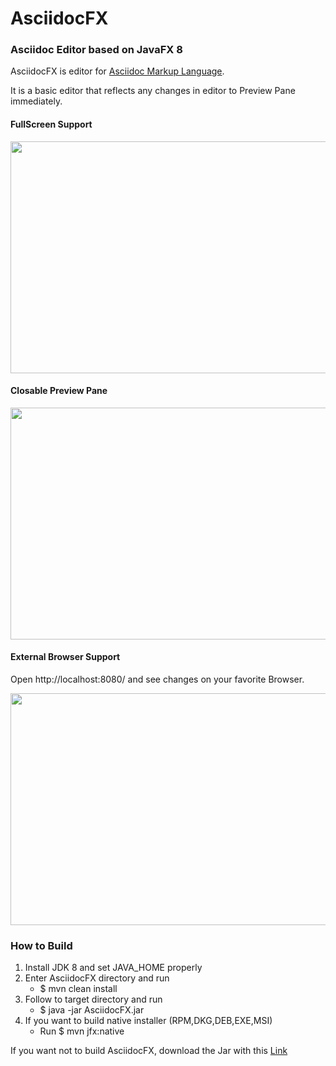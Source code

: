 AsciidocFX
==========

### Asciidoc Editor based on JavaFX 8

AsciidocFX is editor for [Asciidoc Markup Language](http://www.methods.co.nz/asciidoc/).

It is a basic editor that reflects any changes in editor to Preview Pane immediately.

#### FullScreen Support

<img src="http://kodcu.com/ascii-full-screen.png" width="700" height="371"/>

#### Closable Preview Pane

<img src="http://kodcu.com/ascii-toggle-preview.png" width="700" height="371"/>

#### External Browser Support

Open http://localhost:8080/ and see changes on your favorite Browser.

<img src="http://kodcu.com/ascii-external.png" width="700" height="371"/>

### How to Build

1. Install JDK 8 and set JAVA_HOME properly
2. Enter AsciidocFX directory and run
    * $ mvn clean install
3. Follow to target directory and run
    * $ java -jar AsciidocFX.jar
4. If you want to build native installer (RPM,DKG,DEB,EXE,MSI)
    * Run $ mvn jfx:native

If you want not to build AsciidocFX, download the Jar with this [Link](http://kodcu.com/AsciidocFX.jar)